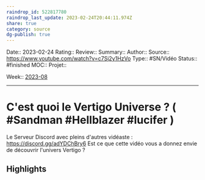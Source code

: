 ```yaml
---
raindrop_id: 522817780
raindrop_last_update: 2023-02-24T20:44:11.974Z
share: true
category: source
dg-publish: true
---
```


Date:: 2023-02-24
Rating::
Review:: 
Summary:: 
Author::
Source:: https://www.youtube.com/watch?v=c7Sj2y1HzVo
Type:: #SN/Vidéo 
Status:: #finished 
MOC::
Projet:: 

Week:: [2023-08](../week/2023-08.md)

***
# C'est quoi le Vertigo Universe ? ( #Sandman #Hellblazer #lucifer )

Le Serveur Discord avec pleins d'autres vidéaste : https://discord.gg/adYDChBry6
Est ce que cette vidéo vous a donnez envie de découvrir l'univers Vertigo ?

## Highlights

